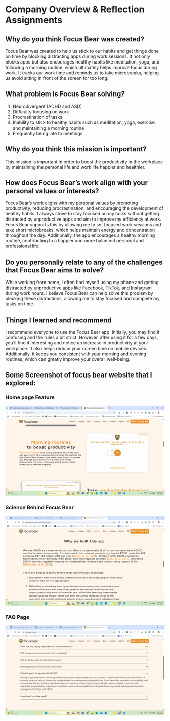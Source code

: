 # Company Overview & Reflection Assignments
## Why do you think Focus Bear was created?
Focus Bear was created to help us stick to our habits and get things done on time by blocking distracting apps during work sessions. It not only blocks apps but also encourages healthy habits like meditation, yoga, and following a morning routine, which ultimately helps improve focus during work. It tracks our work time and reminds us to take microbreaks, helping us avoid sitting in front of the screen for too long.

## What problem is Focus Bear solving?
1. Neurodivergent (ADHD and ASD) 
2. Difficulty focusing on work 
3. Procrastination of tasks 
4. Inability to stick to healthy habits such as meditation, yoga, exercise, and maintaining a morning routine 
5. Frequently being late to meetings

## Why do you think this mission is important?
This mission is important in order to boost the productivity in the workplace by maintaining the personal life and work life happier and healthier.

## How does Focus Bear’s work align with your personal values or interests?
Focus Bear’s work aligns with my personal values by promoting productivity, reducing procrastination, and encouraging the development of healthy habits. I always strive to stay focused on my tasks without getting distracted by unproductive apps and aim to improve my efficiency at work. Focus Bear supports this by allowing me to set focused work sessions and take short microbreaks, which helps maintain energy and concentration throughout the day. Additionally, the app encourages a healthy morning routine, contributing to a happier and more balanced personal and professional life.

## Do you personally relate to any of the challenges that Focus Bear aims to solve?
While working from home, I often find myself using my phone and getting distracted by unproductive apps like Facebook, TikTok, and Instagram during work hours. I believe Focus Bear can help solve this problem by blocking these distractions, allowing me to stay focused and complete my tasks on time.

## Things I learned and recommend
I recommend everyone to use the Focus Bear app. Initially, you may find it confusing and the rules a bit strict. However, after using it for a few days, you’ll find it interesting and notice an increase in productivity at your workplace. It also helps reduce your screen time on mobile devices. Additionally, it keeps you consistent with your morning and evening routines, which can greatly improve your overall well-being.

## Some Screenshot of focus bear website that I explored:
### Home page Feature
![home_page](https://github.com/ashokneupane/ashokneupane-intern-repo/blob/main/milestones/images/trying_out_focus_bear/home_page_feature.png)<br>

### Science Behind Focus Bear
![science_behind_focus_bear](https://github.com/ashokneupane/ashokneupane-intern-repo/blob/main/milestones/images/trying_out_focus_bear/science_behind_focus_bear.png)<br>

### FAQ Page
![faq_page](https://github.com/ashokneupane/ashokneupane-intern-repo/blob/main/milestones/images/trying_out_focus_bear/faq_page.png)<br>